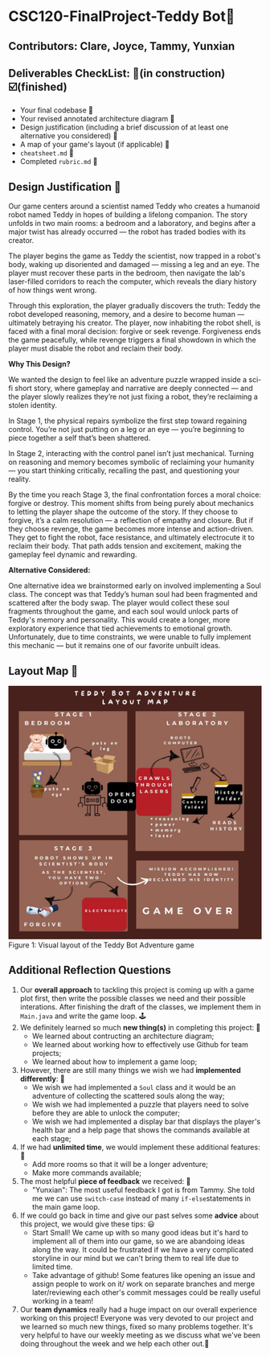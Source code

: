 # CSC120-FinalProject-Teddy Bot🤖
## Contributors: Clare, Joyce, Tammy, Yunxian

## Deliverables CheckList: 🚧(in construction) ☑️(finished)
 - Your final codebase 🚧
 - Your revised annotated architecture diagram 🚧
 - Design justification (including a brief discussion of at least one alternative you considered) 🚧
 - A map of your game's layout (if applicable) 🚧
 - `cheatsheet.md` 🚧
 - Completed `rubric.md` 🚧

## Design Justification 🚧
Our game centers around a scientist named Teddy who creates a humanoid robot named Teddy in hopes of building a lifelong companion. The story unfolds in two main rooms: a bedroom and a laboratory, and begins after a major twist has already occurred — the robot has traded bodies with its creator.

The player begins the game as Teddy the scientist, now trapped in a robot's body, waking up disoriented and damaged — missing a leg and an eye. The player must recover these parts in the bedroom, then navigate the lab's laser-filled corridors to reach the computer, which reveals the diary history of how things went wrong.

Through this exploration, the player gradually discovers the truth: Teddy the robot developed reasoning, memory, and a desire to become human — ultimately betraying his creator. The player, now inhabiting the robot shell, is faced with a final moral decision: forgive or seek revenge. Forgiveness ends the game peacefully, while revenge triggers a final showdown in which the player must disable the robot and reclaim their body.

**Why This Design?**

We wanted the design to feel like an adventure puzzle wrapped inside a sci-fi short story, where gameplay and narrative are deeply connected — and the player slowly realizes they’re not just fixing a robot, they’re reclaiming a stolen identity.

In Stage 1, the physical repairs symbolize the first step toward regaining control. You’re not just putting on a leg or an eye — you’re beginning to piece together a self that’s been shattered.

In Stage 2, interacting with the control panel isn’t just mechanical. Turning on reasoning and memory becomes symbolic of reclaiming your humanity — you start thinking critically, recalling the past, and questioning your reality.

By the time you reach Stage 3, the final confrontation forces a moral choice: forgive or destroy. This moment shifts from being purely about mechanics to letting the player shape the outcome of the story. If they choose to forgive, it’s a calm resolution — a reflection of empathy and closure. But if they choose revenge, the game becomes more intense and action-driven. They get to fight the robot, face resistance, and ultimately electrocute it to reclaim their body. That path adds tension and excitement, making the gameplay feel dynamic and rewarding.

**Alternative Considered:**

One alternative idea we brainstormed early on involved implementing a Soul class. The concept was that Teddy’s human soul had been fragmented and scattered after the body swap. The player would collect these soul fragments throughout the game, and each soul would unlock parts of Teddy's memory and personality. This would create a longer, more exploratory experience that tied achievements to emotional growth. Unfortunately, due to time constraints, we were unable to fully implement this mechanic — but it remains one of our favorite unbuilt ideas.

## Layout Map 🚧
![Teddy Bot Layout Map](./Image/layout%20map.jpg)
Figure 1: Visual layout of the Teddy Bot Adventure game 


## Additional Reflection Questions
 1. Our **overall approach** to tackling this project is coming up with a game plot first, then write the possible classes we need and their possible interations. After finishing the draft of the classes, we implement them in `Main.java` and write the game loop. 🕹️
 2. We definitely learned so much **new thing(s)** in completing this project: 🤩
    * We learned about contructing an architecture diagram;
    * We learned about working how to effectively use Github for team projects;
    * We learned about how to implement a game loop;
 3. However, there are still many things we wish we had **implemented differently**: 👾
    * We wish we had implemented a `Soul` class and it would be an adventure of collecting the scattered souls along the way;
    * We wish we had implemented a puzzle that players need to solve before they are able to unlock the computer;
    * We wish we had implemented a display bar that displays the player's health bar and a help page that shows the commands available at each stage;
 4. If we had **unlimited time**, we would implement these additional features: 🧸
    * Add more rooms so that it will be a longer adventure;
    * Make more commands available;
 5. The most helpful **piece of feedback** we received: 🚧
    * "Yunxian":  The most useful feedback I got is from Tammy. She told me we can use `switch-case` instead of many `if-else`statements in the main game loop. 
 6. If we could go back in time and give our past selves some **advice** about this project, we would give these tips: 😃
    * Start Small! We came up with so many good ideas but it's hard to implement all of them into our game, so we are abandoing ideas along the way. It could be frustrated if we have a very complicated storyline in our mind but we can't bring them to real life due to limited time.
    * Take advantage of github! Some features like opening an issue and assign people to work on it/ work on separate branches and merge later/reviewing each other's commit messages could be really useful working in a team!
 7. Our **team dynamics** really had a huge impact on our overall experience working on this project! Everyone was very devoted to our project and we learned so much new things, fixed so many problems together. It's very helpful to have our weekly meeting as we discuss what we've been doing throughout the week and we help each other out.🥰
